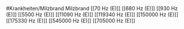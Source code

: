 #Krankheiten/Milzbrand
Milzbrand
[[70 Hz (E)]]
[[680 Hz (E)]]
[[930 Hz (E)]]
[[5500 Hz (E)]]
[[11090 Hz (E)]]
[[119340 Hz (E)]]
[[150000 Hz (E)]]
[[175330 Hz (E)]]
[[545000 Hz (E)]]
[[705000 Hz (E)]]